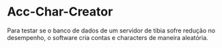 # Acc-Char-Creator
Para testar se o banco de dados de um servidor de tibia sofre redução no desempenho, o software cria contas e characters de maneira aleatória.
